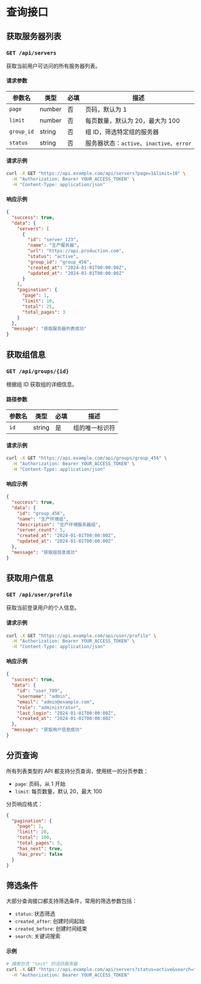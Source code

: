 # 查询接口

## 获取服务器列表

### `GET /api/servers`

获取当前用户可访问的所有服务器列表。

#### 请求参数

| 参数名 | 类型 | 必填 | 描述 |
|--------|------|------|------|
| `page` | number | 否 | 页码，默认为 1 |
| `limit` | number | 否 | 每页数量，默认为 20，最大为 100 |
| `group_id` | string | 否 | 组 ID，筛选特定组的服务器 |
| `status` | string | 否 | 服务器状态：`active`、`inactive`、`error` |

#### 请求示例

```bash
curl -X GET "https://api.example.com/api/servers?page=1&limit=10" \
  -H "Authorization: Bearer YOUR_ACCESS_TOKEN" \
  -H "Content-Type: application/json"
```

#### 响应示例

```json
{
  "success": true,
  "data": {
    "servers": [
      {
        "id": "server_123",
        "name": "生产服务器",
        "url": "https://api.production.com",
        "status": "active",
        "group_id": "group_456",
        "created_at": "2024-01-01T00:00:00Z",
        "updated_at": "2024-01-01T00:00:00Z"
      }
    ],
    "pagination": {
      "page": 1,
      "limit": 10,
      "total": 25,
      "total_pages": 3
    }
  },
  "message": "获取服务器列表成功"
}
```

## 获取组信息

### `GET /api/groups/{id}`

根据组 ID 获取组的详细信息。

#### 路径参数

| 参数名 | 类型 | 必填 | 描述 |
|--------|------|------|------|
| `id` | string | 是 | 组的唯一标识符 |

#### 请求示例

```bash
curl -X GET "https://api.example.com/api/groups/group_456" \
  -H "Authorization: Bearer YOUR_ACCESS_TOKEN" \
  -H "Content-Type: application/json"
```

#### 响应示例

```json
{
  "success": true,
  "data": {
    "id": "group_456",
    "name": "生产环境组",
    "description": "生产环境服务器组",
    "server_count": 5,
    "created_at": "2024-01-01T00:00:00Z",
    "updated_at": "2024-01-01T00:00:00Z"
  },
  "message": "获取组信息成功"
}
```

## 获取用户信息

### `GET /api/user/profile`

获取当前登录用户的个人信息。

#### 请求示例

```bash
curl -X GET "https://api.example.com/api/user/profile" \
  -H "Authorization: Bearer YOUR_ACCESS_TOKEN" \
  -H "Content-Type: application/json"
```

#### 响应示例

```json
{
  "success": true,
  "data": {
    "id": "user_789",
    "username": "admin",
    "email": "admin@example.com",
    "role": "administrator",
    "last_login": "2024-01-01T00:00:00Z",
    "created_at": "2024-01-01T00:00:00Z"
  },
  "message": "获取用户信息成功"
}
```

## 分页查询

所有列表类型的 API 都支持分页查询，使用统一的分页参数：

- `page`: 页码，从 1 开始
- `limit`: 每页数量，默认 20，最大 100

分页响应格式：

```json
{
  "pagination": {
    "page": 1,
    "limit": 20,
    "total": 100,
    "total_pages": 5,
    "has_next": true,
    "has_prev": false
  }
}
```

## 筛选条件

大部分查询接口都支持筛选条件，常用的筛选参数包括：

- `status`: 状态筛选
- `created_after`: 创建时间起始
- `created_before`: 创建时间结束
- `search`: 关键词搜索

#### 示例

```bash
# 搜索包含 "test" 的活跃服务器
curl -X GET "https://api.example.com/api/servers?status=active&search=test" \
  -H "Authorization: Bearer YOUR_ACCESS_TOKEN"
``` 